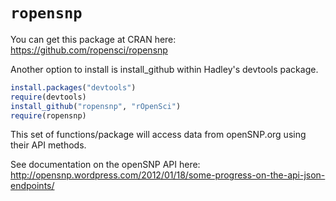 # `ropensnp`

You can get this package at CRAN here:
https://github.com/ropensci/ropensnp

Another option to install is install_github within Hadley's devtools package.

```R
install.packages("devtools")
require(devtools)
install_github("ropensnp", "rOpenSci")
require(ropensnp)
```

This set of functions/package will access data from openSNP.org using their API methods. 

See documentation on the openSNP API here:  http://opensnp.wordpress.com/2012/01/18/some-progress-on-the-api-json-endpoints/